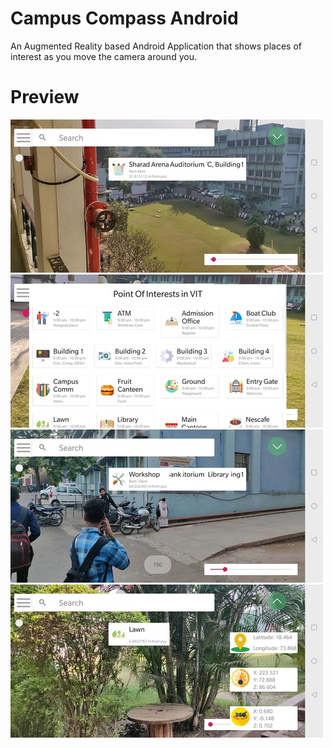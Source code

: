 # Campus Compass Android
An Augmented Reality based Android Application that shows places of interest as you move the camera around you.

# Preview
![t](https://github.com/Grandolf49/campus-compass-android/blob/master/preview/3_rs.jpg)  ![t](https://github.com/Grandolf49/campus-compass-android/blob/master/preview/4_rs.jpg)
![t](https://github.com/Grandolf49/campus-compass-android/blob/master/preview/1_rs.jpg)  ![t](https://github.com/Grandolf49/campus-compass-android/blob/master/preview/2_rs.jpg)
